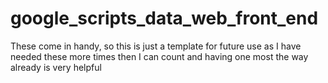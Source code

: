 # google_scripts_data_web_front_end
These come in handy, so this is just a template for future use as I have needed these more times then I can count and having one most the way already is very helpful 
